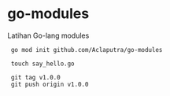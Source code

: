 # go-modules
Latihan Go-lang modules

```shell
 go mod init github.com/Aclaputra/go-modules
 
 touch say_hello.go
 
 git tag v1.0.0
 git push origin v1.0.0
```
